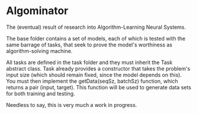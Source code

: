 # Algominator

The (eventual) result of research into Algorithm-Learning Neural Systems.

The base folder contains a set of models, each of which is tested with the same barrage of tasks, that seek to prove the model's worthiness as algorithm-solving machine.

All tasks are defined in the task folder and they must inherit the Task abstract class. Task already provides a constructor that takes the problem's input size (which should remain fixed, since the model depends on this). You must then implement the getData(seqSz, batchSz) function, which returns a pair (input, target). This function will be used to generate data sets for both training and testing.

Needless to say, this is very much a work in progress.